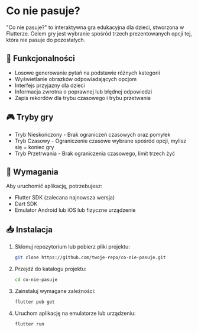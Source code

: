 # Co nie pasuje?

"Co nie pasuje?" to interaktywna gra edukacyjna dla dzieci, stworzona w Flutterze. Celem gry jest wybranie spośród trzech prezentowanych opcji tej, która nie pasuje do pozostałych.

## 📌 Funkcjonalności
- Losowe generowanie pytań na podstawie różnych kategorii
- Wyświetlanie obrazków odpowiadających opcjom
- Interfejs przyjazny dla dzieci
- Informacja zwrotna o poprawnej lub błędnej odpowiedzi
- Zapis rekordów dla trybu czasowego i trybu przetwania

## 🎮 Tryby gry
- Tryb Nieskończony - Brak ograniczeń czasowych oraz pomyłek
- Tryb Czasowy - Ograniczenie czasowe wybrane spośród opcji, mylisz się = koniec gry
- Tryb Przetrwania - Brak ograniczenia czasowego, limit trzech żyć

## 🔧 Wymagania
Aby uruchomić aplikację, potrzebujesz:
- Flutter SDK (zalecana najnowsza wersja)
- Dart SDK
- Emulator Android lub iOS lub fizyczne urządzenie

## 📥 Instalacja
1. Sklonuj repozytorium lub pobierz pliki projektu:
   ```sh
   git clone https://github.com/twoje-repo/co-nie-pasuje.git
   ```
2. Przejdź do katalogu projektu:
   ```sh
   cd co-nie-pasuje
   ```
3. Zainstaluj wymagane zależności:
   ```sh
   flutter pub get
   ```
4. Uruchom aplikację na emulatorze lub urządzeniu:
   ```sh
   flutter run
   ```
